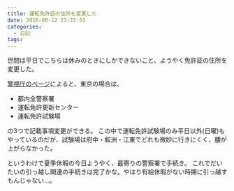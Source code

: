 ```yaml
---
title: 運転免許証の住所を変更した
date: 2016-08-12 23:22:51
categories:
  - 日記
tags:
---
```


世間は平日でこちらは休みのときにしかできないこと、ようやく免許証の住所を変更した。

[警視庁のページ](http://www.keishicho.metro.tokyo.jp/menkyo/koshin/kisai00.html)によると、東京の場合は、

- 都内全警察署
- 運転免許更新センター
- 運転免許試験場

の3つで記載事項変更ができる。
この中で運転免許試験場のみ平日以外(日曜)もやっているのだが、試験場は府中・鮫洲・江東でどれも微妙に行きにくく、腰が上がらなかった。

というわけで夏季休暇の今日ようやく、最寄りの警察署で手続き。
これでだいたいの引っ越し関連の手続きは完了かな。やはり有給休暇がない時期に引っ越すもんじゃない…。
